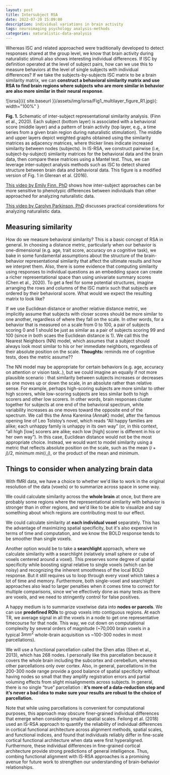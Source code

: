 ```yaml
---
layout: post
title: Intersubject RSA
date: 2022-07-20 15:09:00
description: individual variations in brain activity
tags: neuroimaging psychology analysis-methods
categories: naturalistic-data-analysis
---
```


Whereas ISC and related approached were traditionally developed to detect responses shared at the group level, we know that brain activity during naturalistic stimuli also shows interesting individual differences. If ISC by definition operated at the level of subject pairs, how can we use this to measure behaviors at the level of single subjects with individual differences?
If we take the subjects-by-subjects ISC matrix to be a brain similarity matrix, we can **construct a behavioral similarity matrix and use RSA to find brain regions where subjects who are more similar in behavior are also more similar in their neural response**. 


![isrsa]({{ site.baseurl }}/assets/img/isrsa/Fig1_multilayer_figure_R1.jpg){: width="100%" }

**Fig. 1.** Schematic of inter-subject representational similarity analysis. (Finn et al., 2020). Each subject (bottom layer) is associated with a behavioral score (middle layer) and a pattern of brain activity (top layer, e.g., a time series from a given brain region during naturalistic stimulation). The middle and upper layers depict weighted graphs obtained using the similarity matrices as adjacency matrices, where thicker lines indicate increased similarity between nodes (subjects). In IS-RSA, we construct pairwise (i.e, subject-by-subject) similarity matrices for the behavioral data and the brain data, then compare these matrices using a Mantel test. Thus, we can leverage inter-subject analysis methods such as ISC to detect shared structure between brain data and behavioral data. This figure is a modified version of Fig. 1 in Glerean et al. (2016).

[This video by Emily Finn, PhD](https://youtu.be/vDrMuFJfsv8) shows how inter-subject approaches can be more sensitive to phenotypic differences between individuals than other approached for analyzing naturalistic data.

[This video by Carolyn Parkinson, PhD](https://youtu.be/roG9gkTOx_U) discusses practical considerations for analyzing naturalistic data.


## Measuring similarity

How do we measure behavioral similarity? This is a basic concept of RSA in general. In choosing a distance metric, particularly when our behavior is one-dimensional (e.g. age, trait score, accuracy on a cognitive task), we bake in some fundamental assumptions about the structure of the brain-behavior representational similarity that affect the ultimate results and how we interpret them. Also, there is some evidence that computing similarity using responses to individual questions as an embedding space can create a richer representational space than using univariate summary scores (Chen et al., 2020). To get a feel for some potential structures, imagine arranging the rows and columns of the ISC matrix such that subjects are ordered by their behavioral score. What would we expect the resulting matrix to look like?

If we use Euclidean distance or another relative distance metric, we implicitly assume that subjects with closer scores should be more similar to one another, regardless of where they fall on the scale. In other words, for a behavior that is measured on a scale from 0 to 100, a pair of subjects scoring 0 and 1 should be just as similar as a pair of subjects scoring 99 and 100 (since in both scaes the Euclidean distance is 1). We call this the Nearest Neighbors (NN) model, which assumes that a subject should always look most similar to his or her immediate neighbors, regardless of their absolute position on the scale. 
**Thoughts:** reminds me of cognitive tests, does the metric assume??

The NN model may be appropriate for certain behaviors (e.g. age, accuracy on attention or vision task..), but we could imagine an equally if not more plausible scenario : that similarity between subjects increases or decreases as one moves up or down the scale, in an absolute rather than relative sense. For example, perhaps high-scoring subjects are more similar to other high scorers, while low-scoring subjects are less similar both to high scorers and other low scorers. In other words, brain responses cluster together for subjects at one end of the behavioral spectrum, white variability increases as one moves toward the opposite end of the spectrum. We call this the Anna Karenina (AnnaK) model, after the famous opening line of Leo Tolstoy’s novel, which reads “All happy families are alike; each unhappy family is unhappy in its own way” (or, in this context, “all high [low] scorers are alike; each low [high] scorer is different in his or her own way”). In this case, Euclidean distance would not be the most appropriate choice. Instead, we would want to model similarity using a metric that reflects absolute position on the scale, such as the mean $(i+j)/2$, minimum $min(i,j)$, or the product of the mean and minimum.

## Things to consider when analyzing brain data

With fMRI data, we have a choice to whether we'd like to work in the original resolution of the data (voxels) or to summarize across space in some way. 

We could calculate similarity across the **whole brain** at once, but there are probably some regions where the representational similarity with behavior is stronger than in other regions, and we'd like to be able to visualize and say something about which regions are contributing most to our effect. 

We could calculate similarity at **each individual voxel** separately. This has the advantage of maximizing spatial specificity, but it's also expensive in terms of time and computation, and we know the BOLD response tends to be smoother than single voxels.

Another option would be to take a **searchlight** approach, where we calculate similarity with a searchlight (relatively small sphere or cube of voxels centered around a voxel). This preserves some degree of spatial specificity while boosting signal relative to single voxels (which can be noisy) and recognizing the inherent smoothness of the local BOLD response. But it still requires us to loop through every voxel which takes a lot of time and memory.
Furthermore, both single-voxel and searchlight approaches also lead to larger penalties when it comes time to correct for multiple comparisons, since we've effectively done as many tests as there are voxels, and we need to stringently control for false positives.

A happy medium is to summarize voxelwise data into **nodes or parcels**. We can use **predefined ROIs** to group voxels into contiguous regions. At each TR, we average signal in all the voxels in a node to get one representative timecourse for that node. This way, we cut down on computational complexity by several orders of magnitude (~70,000 brain voxels in a typical $3mm^2$ whole-brain acquisition vs ~100-300 nodes in most parcellations).

We will use a functional parcellation called the Shen atlas (Shen et al., 2013), which has 268 nodes. I personally like this parcellation because it covers the whole brain including the subcortex and cerebellum, whereas other parcellations only over cortex. Also, in general, parcellations in the 200-300 node range provide a good balance of spatial specificity without having nodes so small that they amplify registration errors and partial voluming effects from slight misalignments across subjects. In general, there is no single “true” parcellation : **it’s more of a data-reduction step and it’s never a bad idea to make sure your results are robust to the choice of parcellation.**

Note that while using parcellations is convenient for computational purposes, this approach may obscure finer-grained individual differences that emerge when considering smaller spatial scales. Feilong et al. (2018) used an IS-RSA approach to quantify the reliability of individual differences in cortical functional architecture across alignment methods, spatial scales, and functional indices, and found that individuals reliably differ in fine-scale cortical functional architecture when data were first hyperaligned. Furthermore, these individual differences in fine-grained cortical architecture provide strong predictions of general intelligence. Thus, combing functional alignment with IS-RSA approaches is a promising avenue for future work to strengthen our understanding of brain-behavior relationships.

